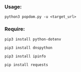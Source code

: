 ### Usage:

```
python3 popdom.py -u <target_url>
```

### Require:

```
pip3 install python-dotenv
```

```
pip3 install dnspython
```

```
pip3 install ipinfo
```

```
pip install requests
```
